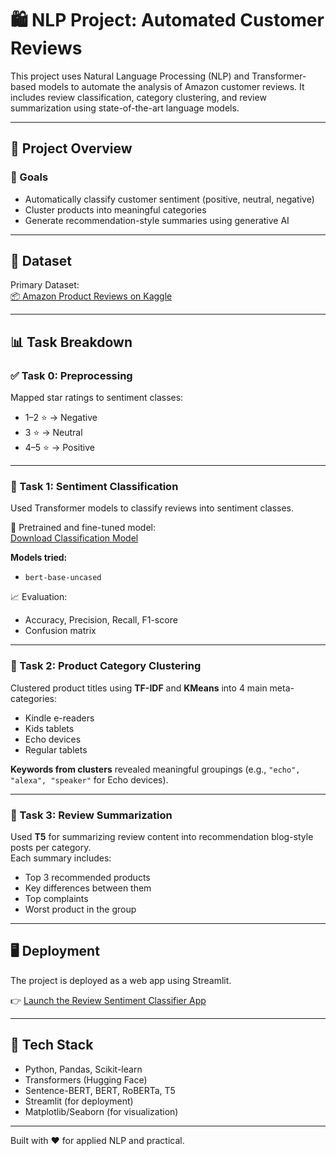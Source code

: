# 🛍️ NLP Project: Automated Customer Reviews

This project uses Natural Language Processing (NLP) and Transformer-based models to automate the analysis of Amazon customer reviews. It includes review classification, category clustering, and review summarization using state-of-the-art language models.

---

## 🚀 Project Overview

### 🎯 Goals
- Automatically classify customer sentiment (positive, neutral, negative)
- Cluster products into meaningful categories
- Generate recommendation-style summaries using generative AI

---

## 📁 Dataset

Primary Dataset:  
[📦 Amazon Product Reviews on Kaggle](https://www.kaggle.com/datasets/datafiniti/consumer-reviews-of-amazon-products/data?select=Datafiniti_Amazon_Consumer_Reviews_of_Amazon_Products.csv)

---

## 📊 Task Breakdown

### ✅ Task 0: Preprocessing
Mapped star ratings to sentiment classes:
- 1–2 ⭐ → Negative
- 3 ⭐ → Neutral
- 4–5 ⭐ → Positive

---

### 🧠 Task 1: Sentiment Classification

Used Transformer models to classify reviews into sentiment classes.

🔗 Pretrained and fine-tuned model:  
[Download Classification Model](https://drive.google.com/file/d/1y8_ss47dlFzLCql3hXdAZ_XfnK-hfUsl/view?usp=sharing)

**Models tried:**
- `bert-base-uncased`


📈 Evaluation:
- Accuracy, Precision, Recall, F1-score
- Confusion matrix

---

### 🧱 Task 2: Product Category Clustering

Clustered product titles using **TF-IDF** and **KMeans** into 4 main meta-categories:
- Kindle e-readers
- Kids tablets
- Echo devices
- Regular tablets

**Keywords from clusters** revealed meaningful groupings (e.g., `"echo", "alexa", "speaker"` for Echo devices).

---

### 📝 Task 3: Review Summarization

Used **T5** for summarizing review content into recommendation blog-style posts per category.  
Each summary includes:
- Top 3 recommended products
- Key differences between them
- Top complaints
- Worst product in the group

---

## 🖥️ Deployment

The project is deployed as a web app using Streamlit.

👉 [Launch the Review Sentiment Classifier App](nlpautomated-customer-reviews-ohenkvcdy9omveyvrqwqxb)

---

## 🔧 Tech Stack

- Python, Pandas, Scikit-learn
- Transformers (Hugging Face)
- Sentence-BERT, BERT, RoBERTa, T5
- Streamlit (for deployment)
- Matplotlib/Seaborn (for visualization)

---


Built with ❤️ for applied NLP and practical.

